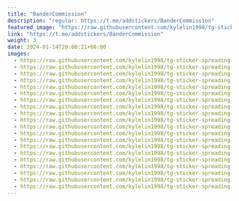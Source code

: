 ```yaml
---
title: "BanderCommission"
description: "regular: https://t.me/addstickers/BanderCommission"
featured_image: "https://raw.githubusercontent.com/kylelin1998/tg-sticker-spreading-worldwide-images/main/img/85d767c7-90aa-421e-a23a-456e3e257938.jpg"
link: "https://t.me/addstickers/BanderCommission"
weight: 3
date: 2024-01-14T20:00:21+08:00
images:
  - https://raw.githubusercontent.com/kylelin1998/tg-sticker-spreading-worldwide-images/main/img/85d767c7-90aa-421e-a23a-456e3e257938.jpg
  - https://raw.githubusercontent.com/kylelin1998/tg-sticker-spreading-worldwide-images/main/img/675af280-2f9e-40b3-b64f-3d80b3d1a38c.jpg
  - https://raw.githubusercontent.com/kylelin1998/tg-sticker-spreading-worldwide-images/main/img/b9f80316-2e2c-4862-bfa0-ac359aa95989.jpg
  - https://raw.githubusercontent.com/kylelin1998/tg-sticker-spreading-worldwide-images/main/img/a00559b0-dfed-4350-8565-7e0f92773531.jpg
  - https://raw.githubusercontent.com/kylelin1998/tg-sticker-spreading-worldwide-images/main/img/ceb65a08-aa5d-45e8-8dc6-1327f923f00c.jpg
  - https://raw.githubusercontent.com/kylelin1998/tg-sticker-spreading-worldwide-images/main/img/850daaf7-b025-42ea-b91a-d2258e082aea.jpg
  - https://raw.githubusercontent.com/kylelin1998/tg-sticker-spreading-worldwide-images/main/img/fd19607c-6d49-4d24-8438-03b5e449f7c7.jpg
  - https://raw.githubusercontent.com/kylelin1998/tg-sticker-spreading-worldwide-images/main/img/26eea41a-d4b5-4fc3-96ed-b861a378ea77.jpg
  - https://raw.githubusercontent.com/kylelin1998/tg-sticker-spreading-worldwide-images/main/img/9ecce29d-4f45-4c90-b58e-09d9d7a8baa7.jpg
  - https://raw.githubusercontent.com/kylelin1998/tg-sticker-spreading-worldwide-images/main/img/2225a3c3-1854-470e-ab32-78bf994e2ae9.jpg
  - https://raw.githubusercontent.com/kylelin1998/tg-sticker-spreading-worldwide-images/main/img/23bc176a-229c-419c-b2ec-f34210a0f2b9.jpg
  - https://raw.githubusercontent.com/kylelin1998/tg-sticker-spreading-worldwide-images/main/img/b7d06530-9e40-4081-a078-0a464a5c07e7.jpg
  - https://raw.githubusercontent.com/kylelin1998/tg-sticker-spreading-worldwide-images/main/img/636cb872-5547-4adb-ad92-fb4b5bd6af3b.jpg
  - https://raw.githubusercontent.com/kylelin1998/tg-sticker-spreading-worldwide-images/main/img/ce7c507c-9514-4846-b8b1-d175a85afda2.jpg
  - https://raw.githubusercontent.com/kylelin1998/tg-sticker-spreading-worldwide-images/main/img/bbf2b468-a0c9-48ab-b5d4-079ed28cd0cf.jpg
  - https://raw.githubusercontent.com/kylelin1998/tg-sticker-spreading-worldwide-images/main/img/50e4bed9-8cfd-46d9-9020-9190b2c33476.jpg
  - https://raw.githubusercontent.com/kylelin1998/tg-sticker-spreading-worldwide-images/main/img/c2d5cd65-1cc3-4518-aabe-a910476b931f.jpg
  - https://raw.githubusercontent.com/kylelin1998/tg-sticker-spreading-worldwide-images/main/img/885bbb30-9522-442b-91e8-42dd5bb4c9ee.jpg
  - https://raw.githubusercontent.com/kylelin1998/tg-sticker-spreading-worldwide-images/main/img/cc346231-1f26-42a0-93b1-35b9446617d8.jpg
  - https://raw.githubusercontent.com/kylelin1998/tg-sticker-spreading-worldwide-images/main/img/0209c3dc-9b9f-44f7-9aef-b7d320f23f82.jpg
---
```


